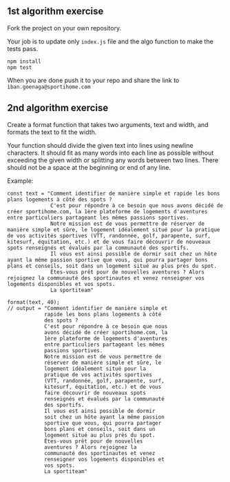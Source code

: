 ## 1st algorithm exercise

Fork the project on your own repository.

Your job is to update only `index.js` file and the algo function to make the tests pass.

```shell
npm install
npm test
```

When you are done push it to your repo and share the link to `ìban.goenaga@sportihome.com`

## 2nd algorithm exercise

Create a format function that takes two arguments, text and width, and formats the text to fit the width.

Your function should divide the given text into lines using newline characters. It should fit as many words into each line as possible without exceeding the given width or splitting any words between two lines. There should not be a space at the beginning or end of any line.

Example:

```
const text = "Comment identifier de manière simple et rapide les bons plans logements à côté des spots ?
              C'est pour répondre à ce besoin que nous avons décidé de créer sportihome.com, la 1ère plateforme de logements d'aventures entre particuliers partageant les mêmes passions sportives.
              Notre mission est de vous permettre de réserver de manière simple et sûre, le logement idéalement situé pour la pratique de vos activités sportives (VTT, randonnée, golf, parapente, surf, kitesurf, équitation, etc.) et de vous faire découvrir de nouveaux spots renseignés et évalués par la communauté des sportifs.
              Il vous est ainsi possible de dormir soit chez un hôte ayant la même passion sportive que vous, qui pourra partager bons plans et conseils, soit dans un logement situé au plus près du spot.
              Êtes-vous prêt pour de nouvelles aventures ? Alors rejoignez la communauté des sportinautes et venez renseigner vos logements disponibles et vos spots.
              La sportiteam"
              
format(text, 40);
// output = "Comment identifier de manière simple et
            rapide les bons plans logements à côté
            des spots ?
            C'est pour répondre à ce besoin que nous
            avons décidé de créer sportihome.com, la
            1ère plateforme de logements d'aventures
            entre particuliers partageant les mêmes
            passions sportives.
            Notre mission est de vous permettre de
            réserver de manière simple et sûre, le
            logement idéalement situé pour la
            pratique de vos activités sportives
            (VTT, randonnée, golf, parapente, surf,
            kitesurf, équitation, etc.) et de vous
            faire découvrir de nouveaux spots
            renseignés et évalués par la communauté
            des sportifs.
            Il vous est ainsi possible de dormir
            soit chez un hôte ayant la même passion
            sportive que vous, qui pourra partager
            bons plans et conseils, soit dans un
            logement situé au plus près du spot.
            Êtes-vous prêt pour de nouvelles
            aventures ? Alors rejoignez la
            communauté des sportinautes et venez
            renseigner vos logements disponibles et
            vos spots.
            La sportiteam"
```

